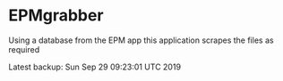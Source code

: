 # EPMgrabber
Using a database from the EPM app this application scrapes the files as required


Latest backup: Sun Sep 29 09:23:01 UTC 2019
